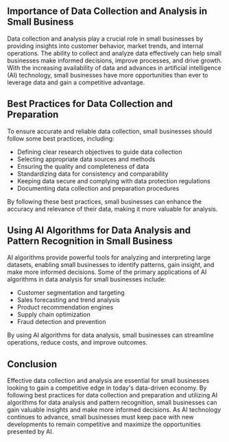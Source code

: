 
Importance of Data Collection and Analysis in Small Business
------------------------------------------------------------

Data collection and analysis play a crucial role in small businesses by providing insights into customer behavior, market trends, and internal operations. The ability to collect and analyze data effectively can help small businesses make informed decisions, improve processes, and drive growth. With the increasing availability of data and advances in artificial intelligence (AI) technology, small businesses have more opportunities than ever to leverage data and gain a competitive advantage.

Best Practices for Data Collection and Preparation
--------------------------------------------------

To ensure accurate and reliable data collection, small businesses should follow some best practices, including:

* Defining clear research objectives to guide data collection
* Selecting appropriate data sources and methods
* Ensuring the quality and completeness of data
* Standardizing data for consistency and comparability
* Keeping data secure and complying with data protection regulations
* Documenting data collection and preparation procedures

By following these best practices, small businesses can enhance the accuracy and relevance of their data, making it more valuable for analysis.

Using AI Algorithms for Data Analysis and Pattern Recognition in Small Business
-------------------------------------------------------------------------------

AI algorithms provide powerful tools for analyzing and interpreting large datasets, enabling small businesses to identify patterns, gain insight, and make more informed decisions. Some of the primary applications of AI algorithms in data analysis for small businesses include:

* Customer segmentation and targeting
* Sales forecasting and trend analysis
* Product recommendation engines
* Supply chain optimization
* Fraud detection and prevention

By using AI algorithms for data analysis, small businesses can streamline operations, reduce costs, and improve outcomes.

Conclusion
----------

Effective data collection and analysis are essential for small businesses looking to gain a competitive edge in today's data-driven economy. By following best practices for data collection and preparation and utilizing AI algorithms for data analysis and pattern recognition, small businesses can gain valuable insights and make more informed decisions. As AI technology continues to advance, small businesses must keep pace with new developments to remain competitive and maximize the opportunities presented by AI.
